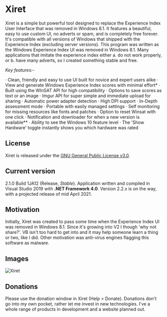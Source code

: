 # Xiret
Xiret is a simple but powerful tool designed to replace the Experience Index User Interface that was removed in Windows 8.1. It features a beautiful, easy to use custom UI, no adverts or spam, and is completely free forever. It's compatible with all versions of Windows that shipped with the Experience Index (excluding server versions). This program was written as the Windows Experience Index UI was removed in Windows 8.1. Many applications that imitate the experience index either a. do not work properly, or b. have many adverts, so I created something stable and free.

_Key features:-_

 · Clean, friendly and easy to use UI built for novice and expert users alike
 · View and generate Windows Experience Index scores with minimal effort*
 · Built using the WInSAT API for high compatibility
 · Options to save scores as text or an image
 · Imgur API for super simple and immediate upload for sharing
 · Automatic power adapter detection
 · High DPI support
 · In-Depth assessment mode
 · Portable with easily managed settings
 · Self monitoring for missing resources like fonts and patches
 · Option to reset Winsat with one click
 · Notification and downloader for when a new version is available**
 · Ability to see the Windows 10 feature level
 · The 'Show Hardware' toggle instantly shows you which hardware was rated

## License
Xiret is released under the [GNU General Public License v3.0](https://choosealicense.com/licenses/gpl-3.0/).

## Current version
2.1.0 Build 1JA12 (Release, *Stable*). Application written and compiled in Visual Studio 2019 with **.NET Framework 4.0**. Version 2.2.x is on the way, with a projected release of mid April 2021.

## Motivation
Initially, Xiret was created to pass some time when the Experience Index UI was removed in Windows 8.1. Since it's growing into V2 I though 'why not share?'. VB isn't too hard to get into and it may help someone learn a thing or two, like I did. Other motivation was anti-virus engines flagging this software as malware.

## Images
![Xiret](https://bitmight.uk/software/xiret/resources/images/xiretapp.png)

## Donations
Please use the donation window in Xiret (Help > Donate). Donations don't go into my own pocket, rather let me invest in new technologies. I've a whole range of products in development and a website planned out.
